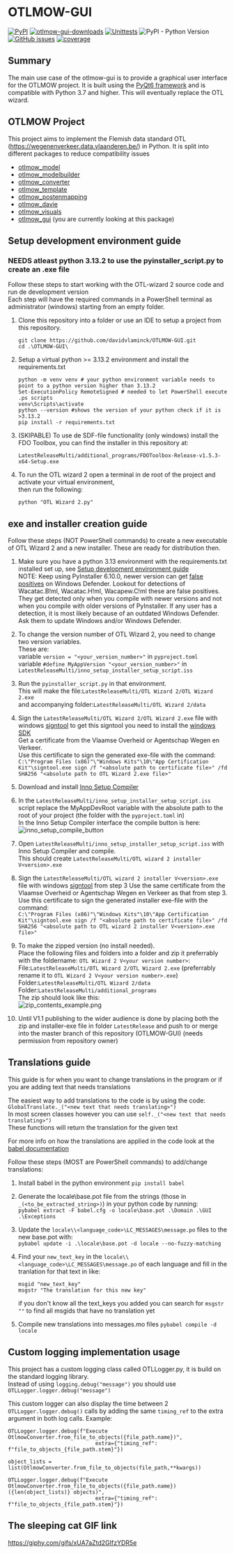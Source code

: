 # OTLMOW-GUI
[![PyPI](https://img.shields.io/pypi/v/otlmow-gui?label=latest%20release)](https://pypi.org/project/otlmow-gui/)
[![otlmow-gui-downloads](https://img.shields.io/pypi/dm/otlmow-gui)](https://pypi.org/project/otlmow-gui/)
[![Unittests](https://github.com/davidvlaminck/OTLMOW-GUI/actions/workflows/unittest.yml/badge.svg)](https://github.com/davidvlaminck/OTLMOW-GUI/actions/workflows/unittest.yml)
![PyPI - Python Version](https://img.shields.io/pypi/pyversions/otlmow-gui)
[![GitHub issues](https://img.shields.io/github/issues/davidvlaminck/OTLMOW-GUI)](https://github.com/davidvlaminck/OTLMOW-GUI/issues)
[![coverage](https://github.com/davidvlaminck/OTLMOW-GUI/blob/master/UnitTests/coverage.svg)](https://htmlpreview.github.io/?https://github.com/davidvlaminck/OTLMOW-GUI/blob/master/UnitTests/htmlcov/index.html)


## Summary
The main use case of the otlmow-gui is to provide a graphical user interface for the OTLMOW project. It is built using the [PyQt6 framework](https://www.riverbankcomputing.com/software/pyqt/intro) and is compatible with Python 3.7 and higher. This will eventually replace the OTL wizard.

## OTLMOW Project 
This project aims to implement the Flemish data standard OTL (https://wegenenverkeer.data.vlaanderen.be/) in Python.
It is split into different packages to reduce compatibility issues
- [otlmow_model](https://github.com/davidvlaminck/OTLMOW-Model)
- [otlmow_modelbuilder](https://github.com/davidvlaminck/OTLMOW-ModelBuilder)
- [otlmow_converter](https://github.com/davidvlaminck/OTLMOW-Converter)
- [otlmow_template](https://github.com/davidvlaminck/OTLMOW-Template)
- [otlmow_postenmapping](https://github.com/davidvlaminck/OTLMOW-PostenMapping)
- [otlmow_davie](https://github.com/davidvlaminck/OTLMOW-DAVIE)
- [otlmow_visuals](https://github.com/davidvlaminck/OTLMOW-Visuals)
- [otlmow_gui](https://github.com/davidvlaminck/OTLMOW-GUI) (you are currently looking at this package)

## Setup development environment guide
### NEEDS atleast python 3.13.2 to use the pyinstaller_script.py to create an .exe file

Follow these steps to start working with the OTL-wizard 2 source code and run de development version  
Each step will have the required commands in a PowerShell terminal as administrator (windows) starting from an empty folder.

1. Clone this repository into a folder or use an IDE to setup a project from this repository.  
   ```
   git clone https://github.com/davidvlaminck/OTLMOW-GUI.git
   cd .\OTLMOW-GUI\ 
   ```  

2. Setup a virtual python >= 3.13.2 environment and install the requirements.txt  
   ```
   python -m venv venv # your python environment variable needs to point to a python version higher than 3.13.2
   Set-ExecutionPolicy RemoteSigned # needed to let PowerShell execute .ps scripts
   venv\Scripts\activate
   python --version #shows the version of your python check if it is >3.13.2
   pip install -r requirements.txt
   ```  

3. (SKIPABLE) To use de SDF-file functionality (only windows) install the FDO Toolbox, you can find the installer in this 
    repository at:  
    ```
    LatestReleaseMulti/additional_programs/FDOToolbox-Release-v1.5.3-x64-Setup.exe
    ```


4. To run the OTL wizard 2 open a terminal in de root of the project and activate your virtual environment,  
then run the following:
    ```
    python "OTL Wizard 2.py"
    ```
    
## exe and installer creation guide

Follow these steps (NOT PowerShell commands) to create a new executable of OTL Wizard 2 and a new installer. These are ready for distribution then.

1. Make sure you have a python 3.13 environment with the requirements.txt installed set up, see [Setup development environment guide](#Setup-development-environment-guide)  
    NOTE: Keep using PyInstaller 6.10.0, newer version can get [false positives](https://github.com/pyinstaller/pyinstaller/issues/5854) on Windows Defender. Lookout for detections of 
    Wacatac.B!ml, Wacatac.H!ml, Wacapew.C!ml these are false positives. 
    They get detected only when you compile with newer versions and not when you compile with older versions of PyInstaller.
    If any user has a detection, it is most likely because of an outdated Windows Defender. Ask them to update Windows and/or Windows Defender.  
  

2. To change the version number of OTL Wizard 2, you need to change two version variables.  
   These are:  
    variable `version = "<your_version_number>"` in `pyproject.toml`  
    variable `#define MyAppVersion "<your_version_number>"` in `LatestReleaseMulti/inno_setup_installer_setup_script.iss`  
  

3. Run the `pyinstaller_script.py` in that environment.  
    This will make the file:`LatestReleaseMulti/OTL Wizard 2/OTL Wizard 2.exe`  
    and accompanying folder:`LatestReleaseMulti/OTL Wizard 2/data`
  

4. Sign the `LatestReleaseMulti/OTL Wizard 2/OTL Wizard 2.exe` file with windows [signtool](https://learn.microsoft.com/en-us/windows/win32/seccrypto/signtool) to get this signtool you need to install the [windows SDK](https://developer.microsoft.com/en-us/windows/downloads/windows-sdk/)  
   Get a certificate from the Vlaamse Overheid or Agentschap Wegen en Verkeer.  
   Use this certificate to sign the generated exe-file with the command:  
   `C:\"Program Files (x86)"\"Windows Kits"\10\"App Certification Kit"\signtool.exe sign /f "<absolute path to certificate file>" /fd SHA256 "<absolute path to OTL Wizard 2.exe file>"`
  

5. Download and install [Inno Setup Compiler](https://jrsoftware.org/isinfo.php)
  

6. In the `LatestReleaseMulti/inno_setup_installer_setup_script.iss` script replace the MyAppDevRoot variable with the absolute path to the root of your project (the folder with the `pyproject.toml` in)  
  In the Inno Setup Compiler interface the compile button is here:  
  ![inno_setup_compile_button](compile_button_in_inno_setup.png)  


7. Open `LatestReleaseMulti/inno_setup_installer_setup_script.iss` with Inno Setup Compiler and compile.  
    This should create `LatestReleaseMulti/OTL wizard 2 installer V<version>.exe`
  

8. Sign the `LatestReleaseMulti/OTL wizard 2 installer V<version>.exe` file with windows [signtool](https://learn.microsoft.com/en-us/windows/win32/seccrypto/signtool) from step 3
   Use the same certificate from the Vlaamse Overheid or Agentschap Wegen en Verkeer as that from step 3.  
   Use this certificate to sign the generated installer exe-file with the command:  
   `C:\"Program Files (x86)"\"Windows Kits"\10\"App Certification Kit"\signtool.exe sign /f "<absolute path to certificate file>" /fd SHA256 "<absolute path to OTL wizard 2 installer V<version>.exe file>"`
  

9. To make the zipped version (no install needed).  
    Place the following files and folders into a folder and zip it preferrably with the foldername: `OTL Wizard 2 V<your version number>`:   
    File:`LatestReleaseMulti/OTL Wizard 2/OTL Wizard 2.exe`  (preferrably rename it to `OTL Wizard 2 V<your version number>.exe`)  
    Folder:`LatestReleaseMulti/OTL Wizard 2/data`  
    Folder:`LatestReleaseMulti/additional_programs`  
    The zip should look like this:  
    ![zip_contents_example.png](zip_contents_example.png)
  

10. Until V1.1 publishing to the wider audience is done by placing both the zip and installer-exe file in folder `LatestRelease` 
    and push to or merge into the master branch of this repository (OTLMOW-GUI) (needs permission from repository owner)  

## Translations guide

This guide is for when you want to change translations in the program or if you are adding text that needs translations  

The easiest way to add translations to the code is by using the code: `GlobalTranslate._("<new text that needs translating>")`  
In most screen classes however you can use `self._("<new text that needs translating>")`  
These functions will return the translation for the given text

For more info on how the translations are applied in the code look at the [babel documentation](https://babel.pocoo.org/en/latest/api/core.html)  

Follow these steps (MOST are PowerShell commands) to add/change translations:

1. Install babel in the python environment 
    `pip install babel`  


2. Generate the locale\base.pot file from the strings (those in `_(<to_be_extracted_string>)`) in your python code by running:  
    `pybabel extract -F babel.cfg -o locale\base.pot .\Domain .\GUI .\Exceptions`  
  

2. Update the `locale\\<language_code>\LC_MESSAGES\message.po` files to the new base.pot with:  
    `pybabel update -i .\locale\base.pot -d locale --no-fuzzy-matching`  


3. Find your `new_text_key` in the `locale\\<language_code>\LC_MESSAGES\message.po` of each language and fill in the
tranlation for that text in like:
    ```
    msgid "new_text_key"
    msgstr "The translation for this new key"
    ```
   if you don't know all the text_keys you added you can search for `msgstr ""` to find all msgids that have no translation yet
  

4. Compile new translations into messages.mo files 
    `pybabel compile -d locale`
    
## Custom logging implementation usage

This project has a custom logging class called OTLLogger.py, it is build on the standard logging library.  
Instead of using `logging.debug("message")` you should use `OTLLogger.logger.debug("message")`
  
This custom logger can also display the time between 2 `OTLLogger.logger.debug()` calls by adding the same `timing_ref` 
to the extra argument in both log calls. Example:  
```
OTLLogger.logger.debug(f"Execute OtlmowConverter.from_file_to_objects({file_path.name})", 
                            extra={"timing_ref": f"file_to_objects_{file_path.stem}"})

object_lists = list(OtlmowConverter.from_file_to_objects(file_path,**kwargs))

OTLLogger.logger.debug(f"Execute OtlmowConverter.from_file_to_objects({file_path.name}) ({len(object_lists)} objects)", 
                            extra={"timing_ref": f"file_to_objects_{file_path.stem}"})
```

## The sleeping cat GIF link
https://giphy.com/gifs/xUA7aZtd2GIfzYDR5e